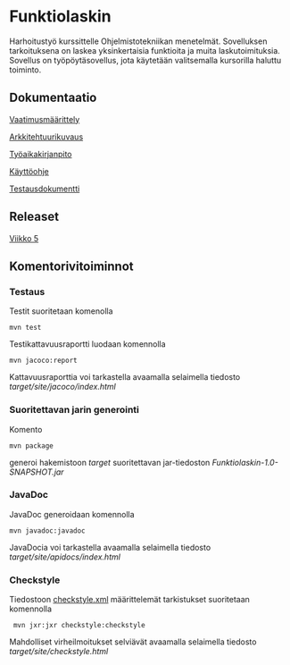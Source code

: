 # Funktiolaskin
Harhoitustyö kurssittelle Ohjelmistotekniikan menetelmät. Sovelluksen 
tarkoituksena on laskea yksinkertaisia funktioita ja muita 
laskutoimituksia. Sovellus on työpöytäsovellus, jota käytetään valitsemalla kursorilla haluttu toiminto. 

## Dokumentaatio

[Vaatimusmäärittely](https://github.com/eidzei/otm-harjoitustyo/blob/master/Funktiolaskin/dokumentointi/vaatimusmaarittely.md)

[Arkkitehtuurikuvaus](https://github.com/eidzei/otm-harjoitustyo/blob/master/Funktiolaskin/dokumentointi/arkkitehtuuri.md)

[Työaikakirjanpito](https://github.com/eidzei/otm-harjoitustyo/blob/master/Funktiolaskin/dokumentointi/tyoaikakirjanpito.md)

[Käyttöohje](https://github.com/eidzei/otm-harjoitustyo/blob/master/Funktiolaskin/dokumentointi/kayttoohje.md)

[Testausdokumentti](https://github.com/eidzei/otm-harjoitustyo/blob/master/Funktiolaskin/dokumentointi/Testausdokumentti.md)

## Releaset

[Viikko 5](https://github.com/eidzei/otm-harjoitustyo/releases/tag/viiko5)

## Komentorivitoiminnot

### Testaus
Testit suoritetaan komenolla

```
mvn test
```
 
Testikattavuusraportti luodaan komennolla

```
mvn jacoco:report
```
 
Kattavuusraporttia voi tarkastella avaamalla selaimella tiedosto 
_target/site/jacoco/index.html_

### Suoritettavan jarin generointi

Komento

```
mvn package
```

generoi hakemistoon _target_ suoritettavan jar-tiedoston _Funktiolaskin-1.0-SNAPSHOT.jar_

### JavaDoc

JavaDoc generoidaan komennolla

```
mvn javadoc:javadoc
```

JavaDocia voi tarkastella avaamalla selaimella tiedosto _target/site/apidocs/index.html_

### Checkstyle

Tiedostoon [checkstyle.xml](https://github.com/eidzei/otm-harjoitustyo/blob/master/Funktiolaskin/checkstyle.xml) määrittelemät tarkistukset suoritetaan komennolla

```
 mvn jxr:jxr checkstyle:checkstyle
```

Mahdolliset virheilmoitukset selviävät avaamalla selaimella tiedosto _target/site/checkstyle.html_
